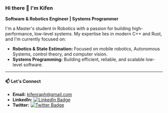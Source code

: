 ### Hi there 👋 I'm Kifen

**Software & Robotics Engineer | Systems Programmer**

I'm a Master's student in Robotics with a passion for building high-performance, low-level systems. My expertise lies in modern C++ and Rust, and I'm currently focused on:

* **Robotics & State Estimation:** Focused on mobile robotics, Autonomous Systems, control theory, and computer vision.
* **Systems Programming:** Building efficient, reliable, and scalable low-level software.

---

#### 📫 Let's Connect

* **Email:** kifenraph@gmail.com
* **LinkedIn:** [![LinkedIn Badge](https://img.shields.io/badge/LinkedIn-Profile-blue)](https://www.linkedin.com/in/asemekifen/)
* **Twitter:** [![Twitter Badge](https://img.shields.io/badge/Twitter-Profile-blue)](https://twitter.com/keyphen)
